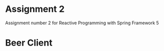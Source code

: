 # Assignment 2

Assignment number 2 for Reactive Programming with Spring Framework 5

# Beer Client

